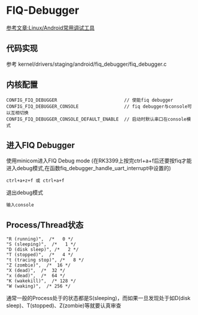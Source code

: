 # FIQ-Debugger

[参考文章:Linux/Android常用调试工具](http://blog.csdn.net/azloong/article/details/45768633)

## 代码实现

参考 kernel/drivers/staging/android/fiq_debugger/fiq_debugger.c

## 内核配置

	CONFIG_FIQ_DEBUGGER                         // 使能fiq debugger
	CONFIG_FIQ_DEBUGGER_CONSOLE                 // fiq debugger与console可以互相切换
	CONFIG_FIQ_DEBUGGER_CONSOLE_DEFAULT_ENABLE  // 启动时默认串口在console模式

## 进入FIQ Debugger

使用minicom进入FIQ Debug mode
(在RK3399上按完ctrl+a+f后还要按fiq才能进入debug模式,在函数fiq_debugger_handle_uart_interrupt中设置的)

	ctrl+a+z+f 或 ctrl+a+f

退出debug模式

	输入console

## Process/Thread状态

    "R (running)",  /*   0 */
    "S (sleeping)",  /*   1 */
    "D (disk sleep)", /*   2 */
    "T (stopped)",  /*   4 */
    "t (tracing stop)", /*   8 */
    "Z (zombie)",  /*  16 */
    "X (dead)",  /*  32 */
    "x (dead)",  /*  64 */
    "K (wakekill)",  /* 128 */
    "W (waking)",  /* 256 */

通常一般的Process处于的状态都是S(sleeping)，而如果一旦发现处于如D(disk sleep)、T(stopped)、Z(zombie)等就要认真审查
